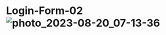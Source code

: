 # Login-Form-02![photo_2023-08-20_07-13-36](https://github.com/Ahmed-jomaa/Login-Form-02/assets/100782876/90a29ced-f0ca-4d43-a069-95eb3a64371f)
